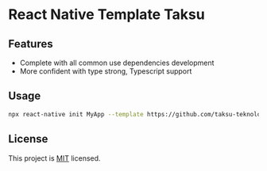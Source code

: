 # React Native Template Taksu

## Features

- Complete with all common use dependencies development
- More confident with type strong, Typescript support

## Usage

```sh
npx react-native init MyApp --template https://github.com/taksu-teknologi/react-native-template-taksu.git
```

## License

This project is [MIT](LICENSE) licensed.
